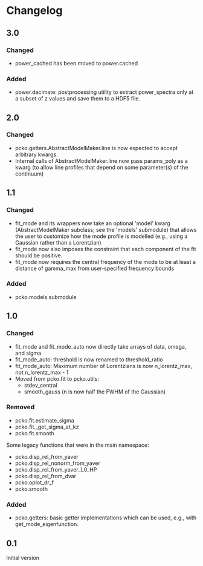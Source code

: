 # Changelog

## 3.0

### Changed
- power_cached has been moved to power.cached

### Added
- power.decimate: postprocessing utility to extract power_spectra only at a subset of z values and save them to a HDF5 file.

## 2.0

### Changed
- pcko.getters.AbstractModelMaker.line is now expected to accept arbitrary kwargs.
- Internal calls of AbstractModelMaker.line now pass params_poly as a kwarg (to allow line profiles that depend on some parameter(s) of the continuum)

## 1.1

### Changed
- fit_mode and its wrappers now take an optional 'model' kwarg (AbstractModelMaker subclass; see the 'models' submodule) that allows the user to customize how the mode profile is modelled (e.g., using a Gaussian rather than a Lorentzian)
- fit_mode now also imposes the constraint that each component of the fit should be positive.
- fit_mode now requires the central frequency of the mode to be at least a distance of gamma_max from user-specified frequency bounds

### Added
- pcko.models submodule

## 1.0

### Changed
- fit_mode and fit_mode_auto now directly take arrays of data, omega, and sigma
- fit_mode_auto: threshold is now renamed to threshold_ratio
- fit_mode_auto: Maximum number of Lorentzians is now n_lorentz_max, not n_lorentz_max - 1
- Moved from pcko.fit to pcko.utils:
	- stdev_central
	- smooth_gauss (n is now half the FWHM of the Gaussian)

### Removed
- pcko.fit.estimate_sigma
- pcko.fit._get_sigma_at_kz
- pcko.fit.smooth

Some legacy functions that were in the main namespace:

- pcko.disp_rel_from_yaver
- pcko.disp_rel_nonorm_from_yaver
- pcko.disp_rel_from_yaver_L0_HP
- pcko.disp_rel_from_dvar
- pcko.oplot_dr_f
- pcko.smooth

### Added
- pcko.getters: basic getter implementations which can be used, e.g., with get_mode_eigenfunction.

## 0.1
Initial version
